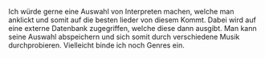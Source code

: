 
Ich würde gerne eine Auswahl von Interpreten machen, welche man anklickt und somit auf die besten lieder von diesem Kommt. Dabei wird auf eine externe Datenbank zugegriffen, welche diese dann ausgibt. Man kann seine Auswahl abspeichern und sich somit durch verschiedene Musik durchprobieren. Vielleicht binde ich noch Genres ein.
